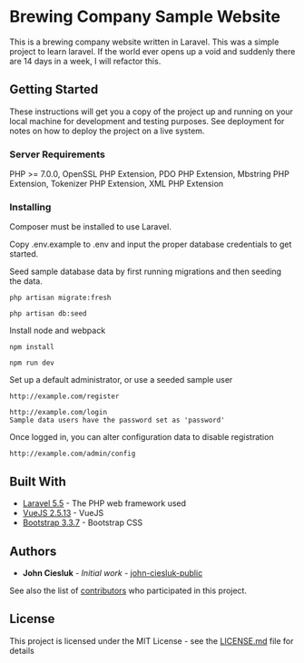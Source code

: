 # Brewing Company Sample Website

This is a brewing company website written in Laravel.
This was a simple project to learn laravel.  If the world ever opens up a void and suddenly there are 14 days in a week, I will refactor this.

## Getting Started

These instructions will get you a copy of the project up and running on your local machine for development and testing purposes. See deployment for notes on how to deploy the project on a live system.

### Server Requirements

PHP >= 7.0.0,
OpenSSL PHP Extension,
PDO PHP Extension,
Mbstring PHP Extension,
Tokenizer PHP Extension,
XML PHP Extension

### Installing

Composer must be installed to use Laravel.

Copy .env.example to .env and input the proper database credentials to get started.

Seed sample database data by first running migrations and then seeding the data.

```
php artisan migrate:fresh

php artisan db:seed
```

Install node and webpack

```
npm install

npm run dev
```

Set up a default administrator, or use a seeded sample user

```
http://example.com/register

http://example.com/login
Sample data users have the password set as 'password'
```

Once logged in, you can alter configuration data to disable registration

```
http://example.com/admin/config
```

## Built With

* [Laravel 5.5](https://www.laravel.com) - The PHP web framework used
* [VueJS 2.5.13](https:/vuejs.org/) - VueJS
* [Bootstrap 3.3.7](https://getbootstrap.com/docs/3.3/) - Bootstrap CSS

## Authors

* **John Ciesluk** - *Initial work* - [john-ciesluk-public](https://github.com/john-ciesluk-public)

See also the list of [contributors](https://github.com/john-ciesluk-public/brewery/contributors) who participated in this project.

## License

This project is licensed under the MIT License - see the [LICENSE.md](LICENSE.md) file for details
